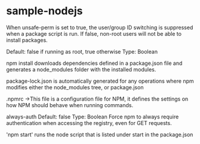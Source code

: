 # sample-nodejs
When unsafe-perm is set to true, the user/group ID switching is suppressed when a package script is run. If false, non-root users will not be able to install packages.

Default: false if running as root, true otherwise
Type: Boolean

npm install downloads dependencies defined in a package.json file and generates a node_modules folder with the installed modules.

package-lock.json is automatically generated for any operations where npm modifies either the node_modules tree, or package.json

.npmrc ->This file is a configuration file for NPM, it defines the settings on how NPM should behave when running commands.

always-auth
Default: false
Type: Boolean
Force npm to always require authentication when accessing the registry, even for GET requests.


'npm start' runs the node script that is listed under start in the package.json
